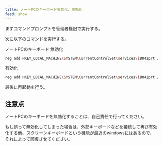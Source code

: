 ```yaml
---
title: ノートPCのキーボード有効化、無効化
feed: show
---
```

まずコマンドプロンプトを管理者権限で実行する。

次に以下のコマンドを実行する。

ノートPCのキーボード
無効化
```bash
reg add HKEY_LOCAL_MACHINE\SYSTEM\CurrentControlSet\services\i8042prt /v Start /t REG_DWORD /d 4 /f
```

有効化  
```bash
reg add HKEY_LOCAL_MACHINE\SYSTEM\CurrentControlSet\services\i8042prt /v Start /t REG_DWORD /d 1 /f
```

最後に再起動を行う。

## 注意点
ノートPCのキーボードを無効化することは、自己責任で行ってください。

もし誤って無効化してしまった場合は、外部キーボードなどを接続して再び有効化する他、スクリーンキーボードという機能が最近のwindowsにはあるので、それによって回復させてください。